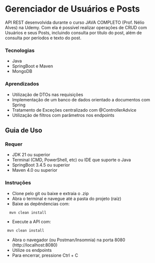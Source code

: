 # Gerenciador de Usuários e Posts

API REST desenvolvida durante o curso JAVA COMPLETO (Prof. Nélio Alves) na Udemy. Com ela é possível realizar operações de CRUD com Usuários e seus Posts, incluindo consulta por titulo do post, além de consulta por períodos e texto do post.

### Tecnologias
- Java
- SpringBoot e Maven
- MongoDB

### Aprendizados
- Utilização de DTOs nas requisições
- Implementação de um banco de dados orientado a documentos com Spring
- Tratamento de Exceções centralizado com @ControllerAdvice
- Utilização de filtros com parâmetros nos endpoints

## Guia de Uso
### Requer
- JDK 21 ou superior
- Terminal (CMD, PowerShell, etc) ou IDE que suporte o Java
- SpringBoot 3.4.5 ou superior
- Maven 4.0 ou superior

### Instruções
- Clone pelo git ou baixe e extraia o .zip
- Abra o terminal e navegue até a pasta do projeto (raíz)
- Baixe as depêndencias com:

``` bash
  mvn clean install
  ```

- Execute a API com:

 ``` bash
  mvn clean install
  ```
- Abra o navegador (ou Postman/Insomnia) na porta 8080 (http://localhost:8080)
- Utilize os endpoints
- Para encerrar, pressione Ctrl + C
